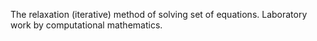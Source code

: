 The relaxation (iterative) method of solving set of equations.
Laboratory work by computational mathematics.